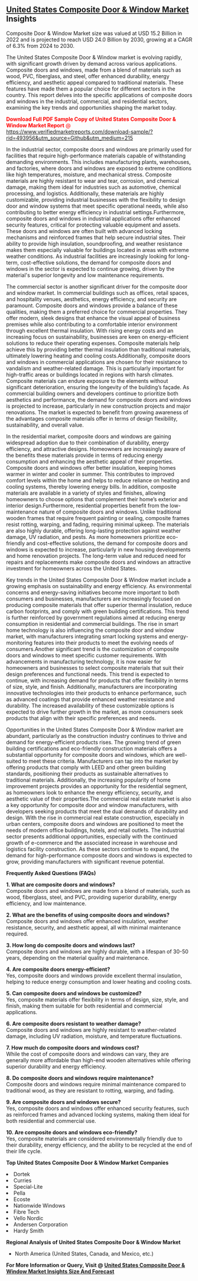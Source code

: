 <h2><a href="https://www.verifiedmarketreports.com/download-sample/?rid=493956&amp;utm_source=Github&amp;utm_medium=215" target="_blank">United States Composite Door & Window Market</a> Insights</h2><p>Composite Door & Window Market size was valued at USD 15.2 Billion in 2022 and is projected to reach USD 24.0 Billion by 2030, growing at a CAGR of 6.3% from 2024 to 2030.</p><p><p>The United States Composite Door & Window market is evolving rapidly, with significant growth driven by demand across various applications. Composite doors and windows, made from a blend of materials such as wood, PVC, fiberglass, and steel, offer enhanced durability, energy efficiency, and aesthetic appeal compared to traditional materials. These features have made them a popular choice for different sectors in the country. This report delves into the specific applications of composite doors and windows in the industrial, commercial, and residential sectors, examining the key trends and opportunities shaping the market today. <p><span class=""><span style="color: #ff0000;"><strong>Download Full PDF Sample Copy of United States Composite Door & Window Market Report</strong> @ </span><a href="https://www.verifiedmarketreports.com/download-sample/?rid=493956&amp;utm_source=Github&amp;utm_medium=215" target="_blank">https://www.verifiedmarketreports.com/download-sample/?rid=493956&amp;utm_source=Github&amp;utm_medium=215</a></span></p></p><p>In the industrial sector, composite doors and windows are primarily used for facilities that require high-performance materials capable of withstanding demanding environments. This includes manufacturing plants, warehouses, and factories, where doors and windows are exposed to extreme conditions like high temperatures, moisture, and mechanical stress. Composite materials are highly resistant to wear and tear, corrosion, and chemical damage, making them ideal for industries such as automotive, chemical processing, and logistics. Additionally, these materials are highly customizable, providing industrial businesses with the flexibility to design door and window systems that meet specific operational needs, while also contributing to better energy efficiency in industrial settings.Furthermore, composite doors and windows in industrial applications offer enhanced security features, critical for protecting valuable equipment and assets. These doors and windows are often built with advanced locking mechanisms and reinforced frames that help secure industrial sites. Their ability to provide high insulation, soundproofing, and weather resistance makes them especially valuable for buildings located in areas with extreme weather conditions. As industrial facilities are increasingly looking for long-term, cost-effective solutions, the demand for composite doors and windows in the sector is expected to continue growing, driven by the material's superior longevity and low maintenance requirements.</p><p>The commercial sector is another significant driver for the composite door and window market. In commercial buildings such as offices, retail spaces, and hospitality venues, aesthetics, energy efficiency, and security are paramount. Composite doors and windows provide a balance of these qualities, making them a preferred choice for commercial properties. They offer modern, sleek designs that enhance the visual appeal of business premises while also contributing to a comfortable interior environment through excellent thermal insulation. With rising energy costs and an increasing focus on sustainability, businesses are keen on energy-efficient solutions to reduce their operating expenses. Composite materials help achieve this by providing better thermal insulation than traditional materials, ultimately lowering heating and cooling costs.Additionally, composite doors and windows in commercial applications are chosen for their resistance to vandalism and weather-related damage. This is particularly important for high-traffic areas or buildings located in regions with harsh climates. Composite materials can endure exposure to the elements without significant deterioration, ensuring the longevity of the building’s façade. As commercial building owners and developers continue to prioritize both aesthetics and performance, the demand for composite doors and windows is projected to increase, particularly in new construction projects and major renovations. The market is expected to benefit from growing awareness of the advantages composite materials offer in terms of design flexibility, sustainability, and overall value.</p><p>In the residential market, composite doors and windows are gaining widespread adoption due to their combination of durability, energy efficiency, and attractive designs. Homeowners are increasingly aware of the benefits these materials provide in terms of reducing energy consumption and enhancing the aesthetic appeal of their properties. Composite doors and windows offer better insulation, keeping homes warmer in winter and cooler in summer. This contributes to improved comfort levels within the home and helps to reduce reliance on heating and cooling systems, thereby lowering energy bills. In addition, composite materials are available in a variety of styles and finishes, allowing homeowners to choose options that complement their home’s exterior and interior design.Furthermore, residential properties benefit from the low-maintenance nature of composite doors and windows. Unlike traditional wooden frames that require frequent painting or sealing, composite frames resist rotting, warping, and fading, requiring minimal upkeep. The materials are also highly durable, offering long-lasting protection against weather damage, UV radiation, and pests. As more homeowners prioritize eco-friendly and cost-effective solutions, the demand for composite doors and windows is expected to increase, particularly in new housing developments and home renovation projects. The long-term value and reduced need for repairs and replacements make composite doors and windows an attractive investment for homeowners across the United States.</p><p>Key trends in the United States Composite Door & Window market include a growing emphasis on sustainability and energy efficiency. As environmental concerns and energy-saving initiatives become more important to both consumers and businesses, manufacturers are increasingly focused on producing composite materials that offer superior thermal insulation, reduce carbon footprints, and comply with green building certifications. This trend is further reinforced by government regulations aimed at reducing energy consumption in residential and commercial buildings. The rise in smart home technology is also influencing the composite door and window market, with manufacturers integrating smart locking systems and energy-monitoring features into their products to meet the evolving needs of consumers.Another significant trend is the customization of composite doors and windows to meet specific customer requirements. With advancements in manufacturing technology, it is now easier for homeowners and businesses to select composite materials that suit their design preferences and functional needs. This trend is expected to continue, with increasing demand for products that offer flexibility in terms of size, style, and finish. Additionally, manufacturers are incorporating innovative technologies into their products to enhance performance, such as advanced coatings that provide enhanced weather resistance and durability. The increased availability of these customizable options is expected to drive further growth in the market, as more consumers seek products that align with their specific preferences and needs.</p><p>Opportunities in the United States Composite Door & Window market are abundant, particularly as the construction industry continues to thrive and demand for energy-efficient products rises. The growing trend of green building certifications and eco-friendly construction materials offers a substantial opportunity for composite doors and windows, which are well-suited to meet these criteria. Manufacturers can tap into the market by offering products that comply with LEED and other green building standards, positioning their products as sustainable alternatives to traditional materials. Additionally, the increasing popularity of home improvement projects provides an opportunity for the residential segment, as homeowners look to enhance the energy efficiency, security, and aesthetic value of their properties.The commercial real estate market is also a key opportunity for composite door and window manufacturers, with developers seeking products that meet the dual demands of durability and design. With the rise in commercial real estate construction, especially in urban centers, composite doors and windows are positioned to meet the needs of modern office buildings, hotels, and retail outlets. The industrial sector presents additional opportunities, especially with the continued growth of e-commerce and the associated increase in warehouse and logistics facility construction. As these sectors continue to expand, the demand for high-performance composite doors and windows is expected to grow, providing manufacturers with significant revenue potential.</p><p><strong>Frequently Asked Questions (FAQs)</strong></p><p><strong>1. What are composite doors and windows?</strong><br>Composite doors and windows are made from a blend of materials, such as wood, fiberglass, steel, and PVC, providing superior durability, energy efficiency, and low maintenance.</p><p><strong>2. What are the benefits of using composite doors and windows?</strong><br>Composite doors and windows offer enhanced insulation, weather resistance, security, and aesthetic appeal, all with minimal maintenance required.</p><p><strong>3. How long do composite doors and windows last?</strong><br>Composite doors and windows are highly durable, with a lifespan of 30-50 years, depending on the material quality and maintenance.</p><p><strong>4. Are composite doors energy-efficient?</strong><br>Yes, composite doors and windows provide excellent thermal insulation, helping to reduce energy consumption and lower heating and cooling costs.</p><p><strong>5. Can composite doors and windows be customized?</strong><br>Yes, composite materials offer flexibility in terms of design, size, style, and finish, making them suitable for both residential and commercial applications.</p><p><strong>6. Are composite doors resistant to weather damage?</strong><br>Composite doors and windows are highly resistant to weather-related damage, including UV radiation, moisture, and temperature fluctuations.</p><p><strong>7. How much do composite doors and windows cost?</strong><br>While the cost of composite doors and windows can vary, they are generally more affordable than high-end wooden alternatives while offering superior durability and energy efficiency.</p><p><strong>8. Do composite doors and windows require maintenance?</strong><br>Composite doors and windows require minimal maintenance compared to traditional wood, as they are resistant to rotting, warping, and fading.</p><p><strong>9. Are composite doors and windows secure?</strong><br>Yes, composite doors and windows offer enhanced security features, such as reinforced frames and advanced locking systems, making them ideal for both residential and commercial use.</p><p><strong>10. Are composite doors and windows eco-friendly?</strong><br>Yes, composite materials are considered environmentally friendly due to their durability, energy efficiency, and the ability to be recycled at the end of their life cycle.</p></p><p><strong>Top United States Composite Door & Window Market Companies</strong></p><div data-test-id=""><p><li>Dortek</li><li> Curries</li><li> Special-Lite</li><li> Pella</li><li> Ecoste</li><li> Nationwide Windows</li><li> Fibre Tech</li><li> Vello Nordic</li><li> Andersen Corporation</li><li> Hardy Smith</li></p><div><strong>Regional Analysis of&nbsp;United States Composite Door & Window Market</strong></div><ul><li dir="ltr"><p dir="ltr">North America&nbsp;(United States, Canada, and Mexico, etc.)</p></li></ul><p><strong>For More Information or Query, Visit @&nbsp;</strong><strong><a href="https://www.verifiedmarketreports.com/product/composite-door-window-market-size-and-forecast/?utm_source=Github&amp;utm_medium=215" target="_blank">United States Composite Door & Window Market Insights Size And Forecast</a></strong></p></div>

